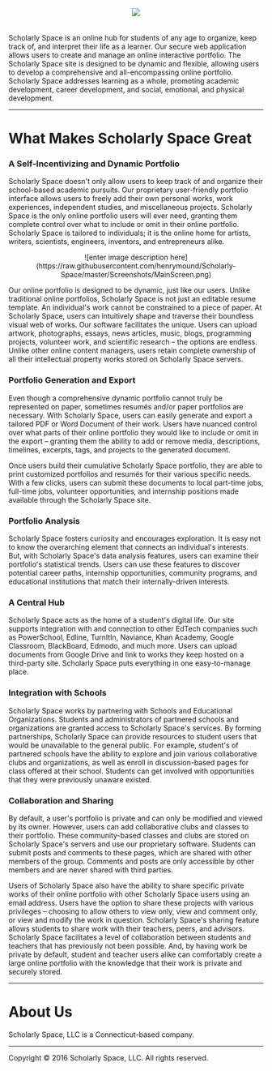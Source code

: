 <p align="center"><img src="http://www.scholarly.space/lib/logos/final_bubble.png" width="300px"></p>
<br>
Scholarly Space is an online hub for students of any age to organize, keep track of, and interpret their life as a learner. Our secure web application allows users to create and manage an online interactive portfolio. The Scholarly Space site is designed to be dynamic and flexible, allowing users to develop a comprehensive and all-encompassing online portfolio. Scholarly Space addresses learning as a whole, promoting academic development, career development, and social, emotional, and physical development. 

---
<h1><strong>What Makes Scholarly Space Great</strong></h1>

<h3>A Self-Incentivizing and Dynamic Portfolio</h3> 
Scholarly Space doesn't only allow users to keep track of and organize their school-based academic pursuits. Our proprietary user-friendly portfolio interface allows users to freely add their own personal works, work experiences, independent studies, and miscellaneous projects. Scholarly Space is the only online portfolio users will ever need, granting them complete control over what to include or omit in their online portfolio.  Scholarly Space is tailored to individuals; it is the online home for artists, writers, scientists, engineers, inventors, and entrepreneurs alike. <br>

<p align="center">![enter image description here](https://raw.githubusercontent.com/henrymound/Scholarly-Space/master/Screenshots/MainScreen.png)</center>

Our online portfolio is designed to be dynamic, just like our users. Unlike traditional online portfolios, Scholarly Space is not just an editable resume template. An individual's work cannot be constrained to a piece of paper. At Scholarly Space, users can intuitively shape and traverse their boundless visual web of works. Our software facilitates the unique. Users can upload artwork, photographs, essays, news articles, music, blogs, programming projects, volunteer work, and scientific research – the options are endless. Unlike other online content managers, users retain complete ownership of all their intellectual property works stored on Scholarly Space servers.

<h3>Portfolio Generation and Export</h3>
Even though a comprehensive dynamic portfolio cannot truly be represented on paper, sometimes resumés and/or paper portfolios are necessary. With Scholarly Space, users can easily generate and export a tailored PDF or Word Document of their work. Users have nuanced control over what parts of their online portfolio they would like to include or omit in the export – granting them the ability to add or remove media, descriptions, timelines, excerpts, tags, and projects to the generated document. 

Once users build their cumulative Scholarly Space portfolio, they are able to print customized portfolios and resumés for their various specific needs. With a few clicks, users can submit these documents to local part-time jobs, full-time jobs, volunteer opportunities, and internship positions made available through the Scholarly Space site.

<h3>Portfolio Analysis</h3> 
Scholarly Space fosters curiosity and encourages exploration. It is easy not to know the overarching element that connects an individual's interests. But, with Scholarly Space's data analysis features, users can examine their portfolio's statistical trends. Users can use these features to discover potential career paths, internship opportunities, community programs, and educational institutions that match their internally-driven interests. 

<h3>A Central Hub</h3>
Scholarly Space acts as the home of a student's digital life. Our site supports integration with and connection to other EdTech companies such as PowerSchool, Edline, TurnItIn, Naviance, Khan Academy, Google Classroom, BlackBoard, Edmodo, and much more. Users can upload documents from Google Drive and link to works they keep hosted on a third-party site. Scholarly Space puts everything in one easy-to-manage place. 


<h3>Integration with Schools</h3> 
Scholarly Space works by partnering with Schools and Educational Organizations. Students and administrators of partnered schools and organizations are granted access to Scholarly Space's services. By forming partnerships, Scholarly Space can provide resources to student users that would be unavailable to the general public. For example, student's of partnered schools have the ability to explore and join various collaborative clubs and organizations, as well as enroll in discussion-based pages for class offered at their school. Students can get involved with opportunities that they were previously unaware existed. 

<h3>Collaboration and Sharing</h3> 
By default, a user's portfolio is private and can only be modified and viewed by its owner. However, users can add collaborative clubs and classes to their portfolio. These community-based classes and clubs are stored on Scholarly Space's servers and use our proprietary software. Students can submit posts and comments to these pages, which are shared with other members of the group. Comments and posts are only accessible by other members and are never shared with third parties.
 
Users of Scholarly Space also have the ability to share specific private works of their online portfolio with other Scholarly Space users using an email address. Users have the option to share these projects with various privileges – choosing to allow others to view only, view and comment only, or view and modify the work in question. Scholarly Space's sharing feature allows students to share work with their teachers, peers, and advisors. Scholarly Space facilitates a level of collaboration between students and teachers that has previously not been possible. And, by having work be private by default, student and teacher users alike can comfortably create a large online portfolio with the knowledge that their work is private and securely stored.

---
<h1><strong>About Us</strong></h1>

Scholarly Space, LLC is a Connecticut-based company. 

---

<h11>Copyright © 2016 Scholarly Space, LLC. All rights reserved.</h11>